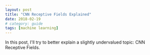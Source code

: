 ```yaml
---
layout: post
title: "CNN Receptive Fields Explained"
date: 2018-02-19
# category: guide
tags: [machine learning]
---
```


In this post, I'll try to better explain a slightly undervalued topic: CNN Receptive Fields.